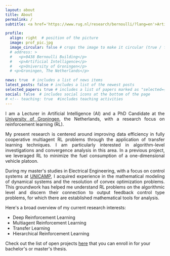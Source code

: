 ```yaml
---
layout: about
title: About
permalink: /
subtitle: <a href='https://www.rug.nl/research/bernoulli/?lang=en'>Artificial Intelligence Departament</a>, University of Groningen, The Netherlands. # <!-- Contacts. Moto. Etc.-->

profile:
  align: right  # position of the picture
  image: prof_pic.jpg
  image_circular: false # crops the image to make it circular (true / false)
  # address: >
  #   <p>0438 Bernoulli Building</p>
  #   <p>Artificial Intelligence</p>
  #   <p>University of Groningen</p>
  # <p>Groningen, The Netherlands</p>

news: true  # includes a list of news items
latest_posts: false # includes a list of the newest posts
selected_papers: true # includes a list of papers marked as "selected={true}"
social: false  # includes social icons at the bottom of the page
# <!-- teaching: true  #includes teaching activities
---
```

<div style="text-align: justify;">
<p>I am a Lecturer in Artificial Intelligence (AI) and a PhD Candidate at the <a href="https://www.rug.nl">University of Groningen</a>, the Netherlands, with a research focus on reinforcement learning (RL). </p>
</div>

<div style="text-align: justify;">
<p>My present research is centered around improving data efficiency in fully cooperative multiagent RL problems through the application of transfer learning techniques. I am particularly interested in algorithm-level investigations and convergence analysis in this area. In a previous project, we leveraged RL to minimize the fuel consumption of a one-dimensional vehicle platoon.</p>
</div>
<div style="text-align: justify;">
<p>During my master's studies in Electrical Engineering, with a focus on control systems at <a href="https://www.unicamp.br/unicamp/english">UNICAMP</a>, I acquired experience in the mathematical modeling of dynamical systems and the resolution of convex optimization problems. This groundwork has helped me understand RL problems on the algorithmic level and discern their connection to output feedback control type problems, for which there are established mathematical tools for analysis.</p>
</div>

Here's a broad overview of my current research interests:
* Deep Reinforcement Learning
* Multiagent Reinforcement Learning
* Transfer Learning
* Hierarchical Reinforcement Learning

Check out the list of open projects <a href="projects">here</a> that you can enroll in for your bachelor's or master's thesis.


<!--Currently, I am working on the development of courses for the AI curriculum, along with supervision of master's and bachelor's students enrolled in thesis projects within the AI department.-->
<!--
I am a Lecturer in Artificial Intelligence (AI) and a PhD Candidate at the [University of Groningen](https://www.rug.nl), the Netherlands, working on reinforcement learning (RL) research. 
Currently, I am researching transfer learning tequiniques to improve data efficiency in fully cooperative multiagent RL problems. Previously, I worked on a project where we applied RL to 
reduce the fuel consumption of a one-dimension vehicle platoon. I focused on the algorithm-level investigation and convergence analysis of reinforcement learning problems.
During my master's in electrical engineering with a focus on control systems at [UNICAMP](https://www.unicamp.br/unicamp/english), I gained experience in working with the mathematical description of dynamical systems and solving convex optimization problems. This
gave me the necessary fundation to understand RL problems on the algorithm level and sees that they share a connection to output feedback control type of problems, where mathematical tools to analyse it are already available. 


Previouly, from 2009 to 2017, I have also worked as a petroleum engineer at [Petrobras](https://petrobras.com.br/en/), Brazil's largest oil company. In this role, I was involved in multidisciplinary projects related to on-shore oil field management and reservoir simulations.
Lastly, I received my B.S. degree in Electronic Engineering from the [Technological Institute of Aeronautics](http://www.ita.br/) - ITA, Brazil, in 2008. 

The following are broadly my current research interests. 
* Deep Reinforcement Learning
* Multi-agent Reinforcement Learning
* Transfer Learning
* Hierarchical Reinforcement Learning

-->
<!--
As an engineer with a background in electronic engineering and a Master's degree in electrical engineering, my focus has been on applying reinforcement learning to solve problems in systems and control, 
leveraging the knowledge and skills I gained in areas such as hybrid systems, Markov jump linear systems, and optimization. 

During my PhD, I applied machine learning methods to increase the fuel efficiency of autonomous vehicles and developed a novel algorithm that optimizes data usage in a multi-agent setting.

I have also worked as a petroleum engineer at Petrobras, Brazil's largest oil company. In this role, I was involved in multidisciplinary projects and presented at national in-company conferences,

My PhD research has focused on the algorithm-level investigation and convergence analysis of reinforcement learning problems.

During my master's in electrical engineering with a focus on control systems, I gained experience in working with the mathematical description of dynamical systems and solving convex optimization problems. My PhD research has focused on the algorithm-level investigation and convergence analysis of machine learning problems.

Previously, I worked on a project where we applied RL techniques to reduce the fuel consumption of a one-dimension platoon. Currently, I am working on a project that uses transfer learning tools such as general policy evaluation, general policy improvement, and successor features to a fully cooperative multiagent RL scenario.


Previouly, from 2009 to 2017, I have also worked as a petroleum engineer at [Petrobras](https://petrobras.com.br/en/), Brazil's largest oil company. In this role, I was involved in multidisciplinary projects related to on-shore oil field management and reservoir simulations.
Lastly, I received my B.S. degree in Electronic Engineering from the [Technological Institute of Aeronautics](http://www.ita.br/) - ITA, Brazil, in 2008. 


From 2009 to 2017, he worked as a Petroleum Engineer at Petrobras, Brazil. In 2018, he received his M.S. degree in Electrical Engineering from the University of Campinas – UNICAMP, Brazil. He is currently pursuing his Ph.D. at the University of Groningen, the Netherlands, where he has also been a Lecturer in Artificial Intelligence since 2023. His research interest includes reinforcement learning, multi-agent systems, and control theory.
-->
<!--
The following are broadly my current research interests. See also my list of publications.

Multi-agent cooperation
Graph machine learning
Active learning with large language models
Logic/set theory
-->
<!-- 
Write your biography here. Tell the world about yourself. Link to your favorite [subreddit](http://reddit.com). You can put a picture in, too. The code is already in, just name your picture `prof_pic.jpg` and put it in the `img/` folder.

Put your address / P.O. box / other info right below your picture. You can also disable any of these elements by editing `profile` property of the YAML header of your `_pages/about.md`. Edit `_bibliography/papers.bib` and Jekyll will render your [publications page](/al-folio/publications/) automatically.

-->

<!-- For more information, you can check my [linkedin](https://www.linkedin.com/in/rafaelcunha2013/), [google scholar](https://scholar.google.com/citations?user=uujPw1YAAAAJ&hl=en&oi=ao), and [github](https://github.com/rafaelcunha2013) profile. -->

<!--
This theme is set up to use [Font Awesome icons](http://fortawesome.github.io/Font-Awesome/) and [Academicons](https://jpswalsh.github.io/academicons/), like the ones below. Add your Facebook, Twitter, LinkedIn, Google Scholar, or just disable all of them.

I am a Lecturer in Artificial Intelligence (AI) and a PhD Candidate at the [University of Groningen](https://www.rug.nl), the Netherlands, with a research focus on reinforcement learning (RL). 

Currently, I am researching transfer learning tequiniques to improve data efficiency in fully cooperative multiagent RL problems. My focus is on the algorithm-level investigation and convergence analysis. Previously, 
I worked on a project where we applied RL to reduce the fuel consumption of a one-dimension vehicle platoon. 
During my master's in electrical engineering with a focus on control systems at [UNICAMP](https://www.unicamp.br/unicamp/english), I gained experience in working with the mathematical description of dynamical systems and solving convex optimization problems. This
gave me the necessary fundation to understand RL problems on the algorithm level and sees that they share a connection to output feedback control type of problems, where mathematical tools to analyse it are already available. 

Here's a broad overview of my current research interests:
* Deep Reinforcement Learning
* Multiagent Reinforcement Learning
* Transfer Learning
* Hierarchical Reinforcement Learning
-->

